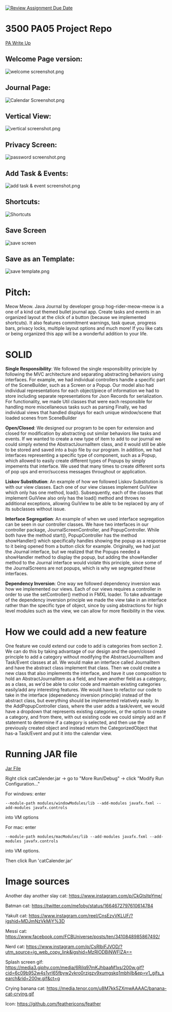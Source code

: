 [![Review Assignment Due Date](https://classroom.github.com/assets/deadline-readme-button-24ddc0f5d75046c5622901739e7c5dd533143b0c8e959d652212380cedb1ea36.svg)](https://classroom.github.com/a/x6ckGcN8)

# 3500 PA05 Project Repo

[PA Write Up](https://markefontenot.notion.site/PA-05-8263d28a81a7473d8372c6579abd6481)


## Welcome Page version:

![welcome screenshot.png](./src/main/resources/ImagesCat/writeup_images/welcomeScreen.png)

## Journal Page:

![Calendar Screenshot.png](./src/main/resources/ImagesCat/writeup_images/Calendar%20Screenshot.png)

## Vertical View:

![vertical screenshot.png](./src/main/resources/ImagesCat/writeup_images/verticalView.png)

## Privacy Screen:

![password screenshot.png](./src/main/resources/ImagesCat/writeup_images/privacyScreen.png)

## Add Task & Events:

![add task & event screenshot.png](./src/main/resources/ImagesCat/writeup_images/addTask.png)

## Shortcuts:

![Shortcuts](./src/main/resources/ImagesCat/writeup_images/shortcuts.png)

## Save Screen

![save screen](./src/main/resources/ImagesCat/writeup_images/saveScreen.png)

## Save as an Template:

![save template.png](./src/main/resources/ImagesCat/writeup_images/saveTemplate.png)

# Pitch:

Meow Meow. Java Journal by developer group hog-rider-meow-meow is a one of a kind cat themed bullet journal app.
Create tasks and events in an organized layout at the click of a button (because we implemented shortcuts).
It also features commitment warnings, task queue, progress bars, privacy locks, multiple layout options
and much more! If you like cats or being organized this app will be a wonderful addition to your life.

# SOLID

**Single Responsibility**: We followed the single responsibility principle by following the MVC
architecture and separating abstracting behaviors using interfaces. For example, we had individual
controllers handle a specific part of the SceneBuilder, such as a Screen or a Popup. Our model also had individual
representations for each
object/piece of information we had to store including separate representations for Json Records for serialization.
For functionality, we made Util classes that were each responsible for handling more miscellaneous tasks such as parsing
Finally, we had individual views that handled displays for each unique window/scene that loaded scenes from SceneBuilder

**Open/Closed**: We designed our program to be open for extension and closed for modification by abstracting out
similar behaviors like tasks and events. If we wanted to create a new type of item to add to our journal we could
simply extend the AbstractJournalItem class, and it would still be able to be stored and saved into a bujo file
by our program. In addition, we had interfaces representing a specific type of component, such as a Popup, which allowed
to easily create different types of Popups by simply impements that interface. We used that many times to create
different sorts of pop ups and error/success messages throughout or application.

**Liskov Substitution**: An example of how we followed Liskov Substitution is with our view classes. Each one of our
view classes implement GuiView which only has one method, load(). Subsequently, each of the classes that
implement GuiView also only has the load() method and throws no additional exceptions, allowing GuiView to be
able to be replaced by any of its subclasses without issue.

**Interface Segregation**: An example of when we used interface segregation can be seen in our controller classes.
We have two interfaces in our controller package, JournalScreenController, and PopupController. While both have the
method start(), PopupController has the method showHandler() which specifically handles showing the popup as a response
to it being opened from a button click for example. Originally, we had just the Journal interface, but we realized that
the Popups needed a showHandler method to display the popup, but adding the showHandler method to the Journal interface
would violate this principle, since some of the JournalScreens are not popups, which is why we segregated these
interfaces.

**Dependency Inversion**: One way we followed dependency inversion was how we implemented our views. Each of our views
requires a controller in order to use the setController() method in FMXL loader. To take advantage of the dependency
inversion principle we
made the view take in an interface rather than the specific type of object,
since by using abstractions for high level modules such as the view, we can
allow for more flexibility in the view.

# How we could add a new feature

One feature we could extend our code to add is categories from section 2.
We can do this by taking advantage of our design and the open/closed principle to add a category without modifying the
AbstractJournalItem and
Task/Event classes at all. We would make an interface called JournalItem and have the abstract class implement that
class. Then we could create a new class that also implements the interface, and have it use composition to hold an
AbstractJournalItem as a field, and have another field as a category, as a class, as we'd be able to color code and
maintain existing categories easily/add any interesting features. We would have to refactor our code to take in the
interface (depenedency inversion principle) instead of the abstract class, but everything should be implemented
relatively easily. In the AddPopupController class, where the user adds a task/event,
we would have a dropdown that represents existing categories, or the option to create a category, and from there, with
out existing code we could simply add an if statement to determine if a category is selected, and then use the
previously created object and instead return the CategorizedObject that has-a Task/Event and put it into the calendar
view.

# Running JAR file
[Jar File](https://github.com/CS-3500-OOD/pa05-hog-rider-meow-meow/blob/main/catCalender.jar)

Right click catCalender.jar &rarr; go to "More Run/Debug" &rarr; click "Modify Run Configuration..."

For windows: enter

`--module-path modules/windowModules/lib --add-modules javafx.fxml --add-modules javafx.controls`

into VM options

For mac: enter

`--module-path modules/macModules/lib --add-modules javafx.fxml --add-modules javafx.controls`

into VM options.

Then click Run 'catCalender.jar'

# Image sources

Another day another slay cat: https://www.instagram.com/p/CkGtsltpYme/

Batman cat: https://twitter.com/me1oby/status/1664672797610614784

Yakult cat: https://www.instagram.com/reel/CnsEzyVKLUF/?igshid=MDJmNzVkMjY%3D

Messi cat: https://www.facebook.com/FCBUniverse/posts/ten/3410848985867492/

Nerd cat: https://www.instagram.com/p/CsRlbiFJVOD/?utm_source=ig_web_copy_link&igshid=MzRlODBiNWFlZA==

Splash screen
gif: https://media3.giphy.com/media/6Rilq97mKJhbaaM1xs/200w.gif?cid=6c09b952w4s1vrl65fbyw2vkro0rzjgzv9xumgskq1mbhjlb&ep=v1_gifs_search&rid=200w.gif&ct=g

Crying banana cat: https://media.tenor.com/u8M7kk5ZXmwAAAAC/banana-cat-crying.gif

Icon: https://github.com/feathericons/feather
